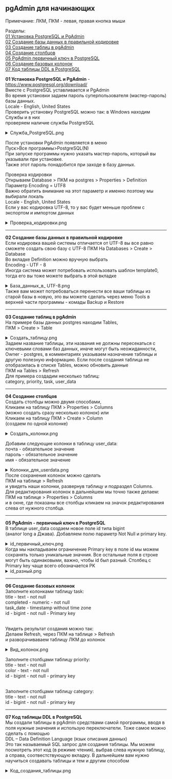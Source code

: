 <h2>pgAdmin для начинающих</h2>

Примечание: ЛКМ, ПКМ - левая, правая кнопка мыши</br>

Разделы: </br>
<a href="#01">01 Установка PostgreSQL и PgAdmin</a></br>
<a href="#02">02 Создание базы данных в правильной кодировке</a></br>
<a href="#03">03 Создание таблиц в pgAdmin</a></br>
<a href="#04">04 Создание столбцов</a></br>
<a href="#05">05 PgAdmin первичный ключ в PostgreSQL</a></br>
<a href="#06">06 Создание базовых колонок</a></br>
<a href="#07">07 Код таблицы DDL в PostgreSQL</a></br>

<a name="01"></a>
**01 Установка PostgreSQL и PgAdmin** - https://www.postgresql.org/download/ </br>
Вместе с PostgreSQL уставливается и PgAdmin </br>
Во время установки задаем пароль суперпользователя (мастер-пароль) базы данных.</br>
Locale - English, United States</br>
Проверить установку PostgreSQL можно так: в Windows находим Службы и в них </br>
проверяем наличие службы PostgreSQL

<details>
<summary>Служба_PostgreSQL.png</summary>
<img src="info/01_Установка_PostgreSQL/Служба_PostgreSQL.png"/> 
</details>

После установки PgAdmin появляется в меню </br> 
Пуск>Все программы>PostgreSQL(N) </br>
При запуске программы нужно указать мастер-пароль, который 
вы указывали при установке. </br>
Также этот пароль понадобится при заходе в базу данных.</br>

Проверка кодировки </br>
Открываем Database > ПКМ на postgres > Properties > Definition</br>
Параметр Encoding = UTF8 </br>
Важно обратить внимание на этот параметр и именно поэтому
мы выбирали локаль <br/> 
Locale - English, United States <br/>
Если у вас кодировка UTF-8, то у вас будет меньше проблем
с экспортом и импортом данных

<details>
<summary>Проверка_кодировки.png</summary>
<img src="info/01_Установка_PostgreSQL/Проверка_кодировки.png"/> 
</details>
<hr/>

<a name="02"></a>
**02 Создание базы данных в правильной кодировке**<br/>
Если кодировка вашей системы отличается от UTF-8
вы все равно сможете создать свою базу c UTF-8
ПКМ На Databases > Create > Database </br>
Во вкладке Definition можно вручную выбрать </br>
Encoding - UTF - 8 </br>
Иногда система может потребовать использовать шаблон template0, 
тогда его вы тоже можете выбрать в этой вкладке
<details>
<summary>База_данных_в_ UTF-8.png</summary>
<img src="info/02_База данных_в_UTF-8/База_данных_в_ UTF-8.png"/> 
</details>
Также вам может потребоваться перенести все ваши таблицы
из старой базы в новую, это вы можете сделать через меню
Tools в верхней части программы - комады Backup и Restore
<hr/>

<a name="03"></a>
**03 Создание таблиц в pgAdmin**<br/>
На примере базы данных postgres находим Tables, <br/>
ПКМ > Create > Table <br/>
<details>
<summary>Создать_таблицу.png</summary>
<img src="info/03_Создание_таблиц_в_pgAdmin/Создать_таблицу.png"/> 
</details>
Задаем название таблицы, эти названия не должны 
пересекаться с ключевыми словами баз данных, иначе могут быть 
неожиданности, Owner - postgres, в комментариях указываем 
назначение таблицы и другую полезную информацию. 
Если после создания таблица не отобразилась в списке Tables, 
можно обновить данные <br/> 
ПКМ на Tables > Refresh <br/>
Для примера создадим несколько таблиц:<br/>
category, priority, task, user_data
<hr/>

<a name="04"></a>
**04 Создание столбцов**<br/>
Создать столбцы можно двумя способами,<br/>
Кликаем на таблицу ПКМ > Properties > Columns<br/>
(можно создать сразу несколько колонок) или <br/>
Кликаем на таблицу ПКМ > Create > Column<br/>
(создаем по одной колонке)<br/>
<details>
<summary>Создать_колонки.png</summary>
<img src="info/04_Создание_столбцов/Создать_колонки.png"/> 
</details>

Добавим следующие колонки в таблицу user_data:<br/>
почта - обязательное значение<br/>
пароль - обязательное значение<br/>
имя - обязательное значение <br/>
<details>
<summary>Колонки_для_userdata.png</summary>
<img src="info/04_Создание_столбцов/Колонки_для_userdata.png"/> 
</details>
После сохранения колонок можно сделать <br/>
ПКМ на таблице > Refresh <br/>
и увидеть наши колонки, развернув таблицу и подраздел 
Columns. <br/>
Для редактирования колонок в дальнейшем 
мы точно также делаем:<br/>
ПКМ на таблице > Properties > Columns<br/>
и в окне, где показаны все столбцы кликаем на значок
редактирования слева от нужного столбца.
<hr/>

<a name="05"></a>
**05 PgAdmin - первичный ключ в PostgreSQL**<br/>
В таблице user_data создаем новое поле id типа bigint<br/>
(аналог long а Джава). Добавляем полю параметр Not Null и
primary key. <br/>
<details>
<summary>id_первичный_ключ.png</summary>
<img src="info/05_Первичный_ключ_в_PostgreSQL/id_первичный_ключ.png"/> 
</details>
Когда мы накладываем ограничение Primary key
в поле id мы можем сохранять только уникальные значния.
Все остальные поля в строке могут быть одинаковыми,
важно, чтобы id был разный. Столбец с Primary key 
чаще всего обозначается PK<br/>
<details>
<summary>id_разный.png</summary>
<img src="info/05_Первичный_ключ_в_PostgreSQL/id_разный.png"/> 
</details>
<hr/>

<a name="06"></a>
**06 Создание базовых колонок**<br/>
Заполните колонками таблицу task:<br/>
title - text - not null<br/>
completed - numeric - not null <br/>
task_date - timestamp without time zone <br/>
id - bigint - not null - Primary key <br/><br/>

Увидеть результат создания можно так:<br/>
Делаем Refresh, через ПКМ на таблице > Refresh <br/>
и разворачиваваем таблицу ЛКМ до колонок <br/>

<details>
<summary>Вид_колонок.png</summary>
<img src="info/06_Создание_базовых_колонок/Вид_колонок.png"/> 
</details>

Заполните столбцами таблицу priority: <br/>
title - text - not null<br/>
color - text - not null<br/>
id - bigint - not null - primary key<br/><br/>

Заполните столбцами таблицу category: <br/>
title - text - not null<br/>
id - bigint - not null - primary key<br/>
<hr/>

<a name="07"></a>
**07 Код таблицы DDL в PostgreSQL**<br/>
Мы создали таблицы в pgAdmin средствами самой программы,
вводя в поля нужные значения и использую переключатели.
Тоже самое можно сделать с помощью <br/>
DDL – Data Definition Language (язык описания данных)<br/>
Это так называемый SQL запрос для создания таблицы.
Мы можем посмотреть этот код (в режиме чтения), выбрав слева 
нужную таблицу, а справа, соотвестствующую вкладку. 
В дальнейшем вам нужно научиться создавать таблицы и тем
и другим способом
<details>
<summary>Код_создания_таблицы.png</summary>
<img src="info/07_Код_таблицы_DDL_в_PostgreSQL/Код_создания_таблицы.png"/> 
</details>
